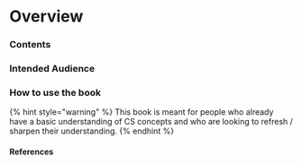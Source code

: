 # Overview

### Contents

### Intended Audience

### How to use the book

{% hint style="warning" %}
This book is meant for people who already have a basic understanding of CS concepts and who are looking to refresh / sharpen their understanding.
{% endhint %}

#### References



